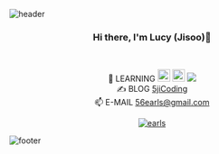 ![header](https://capsule-render.vercel.app/api?type=waving&&color=gradient&height=100&section=header&fontSize=90)

<div align = "center">

### Hi there, I'm Lucy (Jisoo)👋

<br>

🚀 LEARNING  <img src="https://img.shields.io/badge/spring boot-6DB33F?style=for-the-badge&logo=spring&logoColor=white" height="22"> 
  <img src="https://img.shields.io/badge/algorithm-3776AB?style=for-the-badge&logo=python&logoColor=white" height="22"> 
  <img src="https://img.shields.io/badge/AWS-232F3E?style=flat-square&logo=AmazonAWS&logoColor=white"/> <br>
✍️ BLOG [5jiCoding](https://5ji-record.tistory.com/) <br>
📫 E-MAIL [56earls@gmail.com](mailto:56earls@gmail.com) <br>

<!-- [![earls](http://mazassumnida.wtf/api/v2/generate_badge?boj=earls)](https://solved.ac/earls) -->
[![earls](http://mazassumnida.wtf/api/mini/generate_badge?boj=earls)](https://solved.ac/earls)

</div>

![footer](https://capsule-render.vercel.app/api?type=waving&&color=gradient&height=100&section=footer&fontSize=90)
